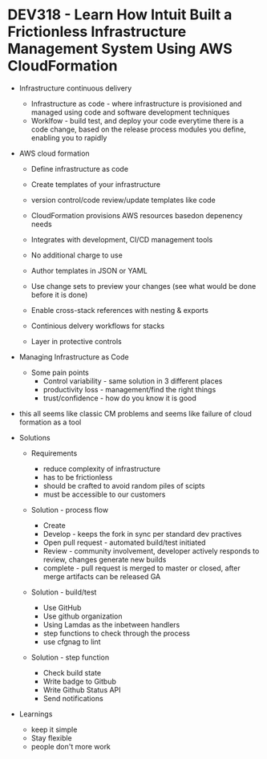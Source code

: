 # DEV318 - Learn How Intuit Built a Frictionless Infrastructure Management System Using AWS CloudFormation

* Infrastructure continuous delivery
  * Infrastructure as code - where infrastructure is provisioned and managed using code and software development techniques
  * Worklfow - build test, and deploy your code everytime there is a code change, based on the release process modules you define, enabling you to rapidly 

* AWS cloud formation
  * Define infrastructure as code
  * Create templates of your infrastructure
  * version control/code review/update templates like code
  * CloudFormation provisions AWS resources basedon depenency needs
  * Integrates with development, CI/CD management tools
  * No additional charge to use

  * Author templates in JSON or YAML
  * Use change sets to preview your changes (see what would be done before it is done)
  * Enable cross-stack references with nesting & exports
  * Continious delvery workflows for stacks
  * Layer in protective controls

* Managing Infrastructure as Code
  * Some pain points
    * Control variability - same solution in 3 different places
    * productivity loss - management/find the right things
    * trust/confidence - how do you know it is good

* this all seems like classic CM problems and seems like failure of cloud formation as a tool

* Solutions
  * Requirements
    * reduce complexity of infrastructure
    * has to be frictionless
    * should be crafted to avoid random piles of scipts
    * must be accessible to our customers

  * Solution - process flow
    * Create
    * Develop - keeps the fork in sync per standard dev practives
    * Open pull request - automated build/test initiated
    * Review - community involvement, developer actively responds to review, changes generate new builds
    * complete - pull request is merged to master or closed, after merge artifacts can be released GA
  * Solution - build/test
    * Use GitHub
    * Use github organization
    * Using Lamdas as the inbetween handlers 
    * step functions to check through the process
    * use cfgnag to lint
  * Solution - step function
    * Check build state
    * Write badge to Gitbub
    * Write Github Status API
    * Send notifications
  
* Learnings
  * keep it simple
  * Stay flexible
  * people don't more work

